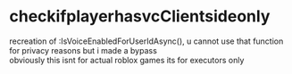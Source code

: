 # checkifplayerhasvcClientsideonly
recreation of :IsVoiceEnabledForUserIdAsync(), u cannot use that function for privacy reasons but i made a bypass  
obviously this isnt for actual roblox games its for executors only
